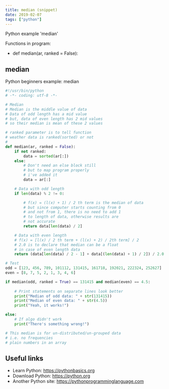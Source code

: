 ```yaml
---
title: median (snippet)
date: 2019-02-07
tags: ["python"]
---
```

Python example 'median'

Functions in program: 
* def median(ar, ranked = False):

## median

Python beginners example: median

```python
#!/usr/bin/python
# -*- coding: utf-8 -*-

# Median
# Median is the middle value of data
# Data of odd length has a mid value
# but, data of even length has 2 mid values
# so their median is mean of these 2 values

# ranked parameter is to tell function 
# weather data is ranked(sorted) or not
# 
def median(ar, ranked = False):
	if not ranked:
		data = sorted(ar[:])
	else:
		# Don't need an else block still
		# but to map program properly
		# i've added it 
		data = ar[:]

	# Data with odd length
	if len(data) % 2 != 0:

		# f(x) = (l(x) + 1) / 2 th term is the median of data
		# but since computer starts counting from 0
		# and not from 1, there is no need to add 1 
		# to length of data, otherwise results are
		# not accurate
		return data[len(data) / 2]

	# Data with even length
	# f(x) = [l(x) / 2 th term + (l(x) + 2) / 2th term] / 2
	# 2.0 is to declare that median can be a float
	# in case of even length data
	return (data[len(data) / 2 - 1] + data[(len(data) + 1) / 2]) / 2.0

# Test
odd = [123, 456, 789, 101112, 131415, 161718, 192021, 222324, 252627]
even = [8, 7, 5, 2, 1, 3, 4, 6]

if median(odd, ranked = True) == 131415 and median(even) == 4.5:
	
	# Print statements on separate lines look better
	print("Median of odd data: " + str(131415))
	print("Median of even data: " + str(4.5))
	print("Yeah, it works!")

else:
	# If algo didn't work
	print("There's something wrong!")

# This median is for un-distributed/un-grouped data
# i.e. no frequencies
# plain numbers in an array


```

## Useful links

- Learn Python: https://pythonbasics.org
- Download Python: https://python.org
- Another Python site: https://pythonprogramminglanguage.com
